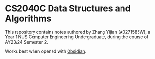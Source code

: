 # CS2040C Data Structures and Algorithms

This repository contains notes authored by Zhang Yijian (A0271585W), a Year 1 NUS Computer Engineering Undergraduate, during the course of AY23/24 Semester 2.

Works best when opened with [Obsidian](https://obsidian.md/).
